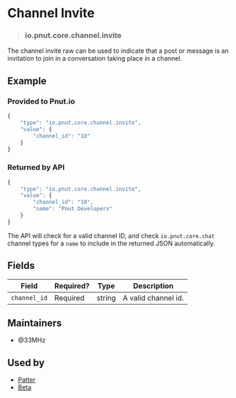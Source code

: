 <!-- give your raw a title -->
# Channel Invite

<!-- specify the "type" for your raw -->
> ### io.pnut.core.channel.invite

<!-- provide a description of what your raw represents -->
The channel invite raw can be used to indicate that a post or message is an invitation to join in a conversation taking place in a channel. 

<!-- provide at least one example of what your raw might look like in the wild -->
## Example

### Provided to Pnut.io

~~~ js
{
    "type": "io.pnut.core.channel.invite",
    "value": {
        "channel_id": "18"
    }
}
~~~

### Returned by API

~~~ js
{
    "type": "io.pnut.core.channel.invite",
    "value": {
        "channel_id": "18",
        "name": "Pnut Developers"
    }
}
~~~

The API will check for a valid channel ID, and check `io.pnut.core.chat` channel types for a `name` to include in the returned JSON automatically.

<!-- provide a complete description of the fields in the "value" object for your raw -->
## Fields

| Field        | Required? | Type   | Description                                                        |
| -----        | --------- | ----   | -----------                                                        |
| `channel_id` | Required  | string | A valid channel id. |

<!-- provide a way to contact you -->
## Maintainers
* @33MHz

<!-- provide references to compatible apps / service -->
## Used by
* [Patter](https://patter.chat)
* [Beta](https://beta.pnut.io)
